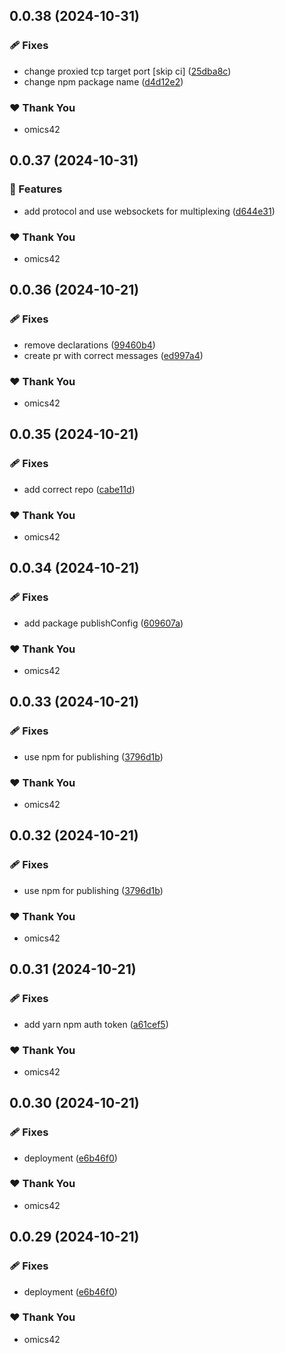 ## 0.0.38 (2024-10-31)


### 🩹 Fixes

- change proxied tcp target port [skip ci] ([25dba8c](https://github.com/proxy-gram/proxygram/commit/25dba8c))
- change npm package name ([d4d12e2](https://github.com/proxy-gram/proxygram/commit/d4d12e2))

### ❤️  Thank You

- omics42

## 0.0.37 (2024-10-31)


### 🚀 Features

- add protocol and use websockets for multiplexing ([d644e31](https://github.com/proxy-gram/proxygram/commit/d644e31))

### ❤️  Thank You

- omics42

## 0.0.36 (2024-10-21)


### 🩹 Fixes

- remove declarations ([99460b4](https://github.com/proxy-gram/proxygram/commit/99460b4))
- create pr with correct messages ([ed997a4](https://github.com/proxy-gram/proxygram/commit/ed997a4))

### ❤️  Thank You

- omics42

## 0.0.35 (2024-10-21)


### 🩹 Fixes

- add correct repo ([cabe11d](https://github.com/proxy-gram/proxygram/commit/cabe11d))

### ❤️  Thank You

- omics42

## 0.0.34 (2024-10-21)


### 🩹 Fixes

- add package publishConfig ([609607a](https://github.com/proxy-gram/proxygram/commit/609607a))

### ❤️  Thank You

- omics42

## 0.0.33 (2024-10-21)


### 🩹 Fixes

- use npm for publishing ([3796d1b](https://github.com/proxy-gram/proxygram/commit/3796d1b))

### ❤️  Thank You

- omics42

## 0.0.32 (2024-10-21)


### 🩹 Fixes

- use npm for publishing ([3796d1b](https://github.com/proxy-gram/proxygram/commit/3796d1b))

### ❤️  Thank You

- omics42

## 0.0.31 (2024-10-21)


### 🩹 Fixes

- add yarn npm auth token ([a61cef5](https://github.com/proxy-gram/proxygram/commit/a61cef5))

### ❤️  Thank You

- omics42

## 0.0.30 (2024-10-21)


### 🩹 Fixes

- deployment ([e6b46f0](https://github.com/proxy-gram/proxygram/commit/e6b46f0))

### ❤️  Thank You

- omics42

## 0.0.29 (2024-10-21)


### 🩹 Fixes

- deployment ([e6b46f0](https://github.com/proxy-gram/proxygram/commit/e6b46f0))

### ❤️  Thank You

- omics42